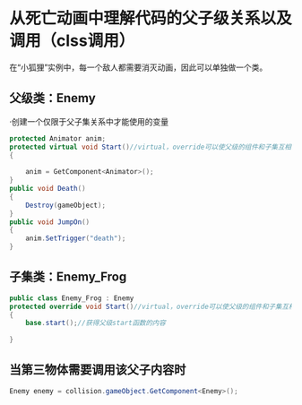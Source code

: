 # 从死亡动画中理解代码的父子级关系以及调用（clss调用）

在“小狐狸”实例中，每一个敌人都需要消灭动画，因此可以单独做一个类。

## 父级类：Enemy

 ·创建一个仅限于父子集关系中才能使用的变量

```c#
protected Animator anim;
protected virtual void Start()//virtual，override可以使父级的组件和子集互相改变
{
    
    anim = GetComponent<Animator>();
}
public void Death()
{
    Destroy(gameObject);
}
public void JumpOn()
{
    anim.SetTrigger("death");
}
```



## 子集类：Enemy_Frog

```c#
public class Enemy_Frog : Enemy
protected override void Start()//virtual，override可以使父级的组件和子集互相改变
{
    base.start();//获得父级start函数的内容
    
}
```

## 当第三物体需要调用该父子内容时

```c#
Enemy enemy = collision.gameObject.GetComponent<Enemy>();
```

